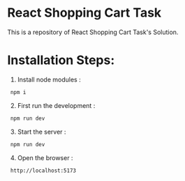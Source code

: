 # React Shopping Cart Task

This is a repository of React Shopping Cart Task's Solution.

# Installation Steps:

1. Install node modules :

```bash
 npm i
```
2. First run the development :

```bash
 npm run dev
```

3. Start the server :

```bash
 npm run dev
```

4. Open the browser :
 
```bash
 http://localhost:5173
```
